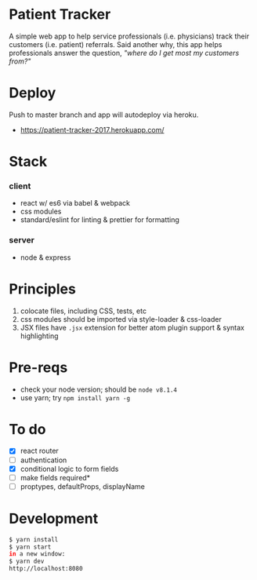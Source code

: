 # Patient Tracker
A simple web app to help service professionals (i.e. physicians) track their customers (i.e. patient) referrals. Said another why, this app helps professionals answer the question, _"where do I get most my customers from?"_

# Deploy
Push to master branch and app will autodeploy via heroku.
- https://patient-tracker-2017.herokuapp.com/

# Stack
### client
- react w/ es6 via babel & webpack
- css modules
- standard/eslint for linting & prettier for formatting

### server
- node & express

# Principles
1. colocate files, including CSS, tests, etc
2. css modules should be imported via style-loader & css-loader
3. JSX files have `.jsx` extension for better atom plugin support & syntax highlighting

# Pre-reqs
- check your node version; should be `node v8.1.4`
- use yarn; try `npm install yarn -g`

# To do
- [x] react router
- [ ] authentication
- [x] conditional logic to form fields
- [ ] make fields required*
- [ ] proptypes, defaultProps, displayName

# Development
```bash
$ yarn install
$ yarn start
in a new window:
$ yarn dev
http://localhost:8080
```
